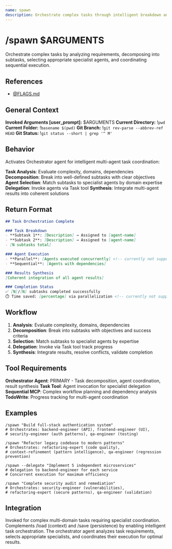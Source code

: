```yaml
---
name: spawn
description: Orchestrate complex tasks through intelligent breakdown and specialist agent delegation
---
```


# /spawn $ARGUMENTS

Orchestrate complex tasks by analyzing requirements, decomposing into subtasks, selecting appropriate specialist agents, and coordinating sequential execution.

## References
- [@FLAGS.md](../FLAGS.md)

## General Context
**Invoked Arguments [user_prompt]:** $ARGUMENTS
**Current Directory:** !`pwd`
**Current Folder:** !`basename $(pwd)`
**Git Branch:** !`git rev-parse --abbrev-ref HEAD`
**Git Status:**
!`git status --short | grep '^ M'`

## Behavior

Activates Orchestrator agent for intelligent multi-agent task coordination:

**Task Analysis**: Evaluate complexity, domains, dependencies
**Decomposition**: Break into well-defined subtasks with clear objectives
**Agent Selection**: Match subtasks to specialist agents by domain expertise
**Delegation**: Invoke agents via Task tool
**Synthesis**: Integrate multi-agent results into coherent solutions

## Return Format

```markdown
## Task Orchestration Complete

### Task Breakdown
- **Subtask 1**: [Description] → Assigned to [agent-name]
- **Subtask 2**: [Description] → Assigned to [agent-name]
- [N subtasks total]

### Agent Execution
- **Parallel**: [Agents executed concurrently] <!-- currently not supported -->
- **Sequential**: [Agents with dependencies]

### Results Synthesis
[Coherent integration of all agent results]

### Completion Status
✅ [N]/[N] subtasks completed successfully
⏱️ Time saved: [percentage] via parallelization <!-- currently not supported -->
```

## Workflow

1. **Analysis**: Evaluate complexity, domains, dependencies
2. **Decomposition**: Break into subtasks with objectives and success criteria
3. **Selection**: Match subtasks to specialist agents by expertise
4. **Delegation**: Invoke via Task tool track progress
5. **Synthesis**: Integrate results, resolve conflicts, validate completion

## Tool Requirements

**Orchestrator Agent**: PRIMARY - Task decomposition, agent coordination, result synthesis
**Task Tool**: Agent invocation for specialist delegation
**Sequential MCP**: Complex workflow planning and dependency analysis
**TodoWrite**: Progress tracking for multi-agent coordination

## Examples

```
/spawn "Build full-stack authentication system"
# Orchestrates: backend-engineer (API), frontend-engineer (UI),
# security-engineer (auth patterns), qa-engineer (testing)

/spawn "Refactor legacy codebase to modern patterns"
# Orchestrates: refactoring-expert (code quality),
# context-refinement (pattern intelligence), qa-engineer (regression prevention)

/spawn --delegate "Implement 5 independent microservices"
# delegation to backend-engineer for each service
# Concurrent execution for maximum efficiency

/spawn "Complete security audit and remediation"
# Orchestrates: security-engineer (vulnerabilities),
# refactoring-expert (secure patterns), qa-engineer (validation)
```

## Integration

Invoked for complex multi-domain tasks requiring specialist coordination. Complements /load (context) and /save (persistence) by enabling intelligent task orchestration. The orchestrator agent analyzes task requirements, selects appropriate specialists, and coordinates their execution for optimal results.
